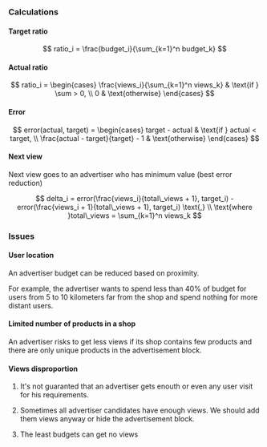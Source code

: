 ### Calculations
#### Target ratio

$$
ratio_i = \frac{budget_i}{\sum_{k=1}^n budget_k}
$$

#### Actual ratio

$$
ratio_i = \begin{cases}
\frac{views_i}{\sum_{k=1}^n views_k} & \text{if } \sum > 0, \\
0 & \text{otherwise}
\end{cases}
$$

#### Error

$$
error(actual, target) = \begin{cases}
target - actual & \text{if } actual < target, \\
\frac{actual - target}{target} - 1 & \text{otherwise}
\end{cases}
$$

#### Next view

Next view goes to an advertiser who has minimum value (best error reduction)

$$
delta_i = error(\frac{views_i}{total\_views + 1}, target_i) - error(\frac{views_i + 1}{total\_views + 1}, target_i) \text{,} \\ \text{where }total\_views = \sum_{k=1}^n views_k
$$

### Issues

#### User location

An advertiser budget can be reduced based on proximity.

For example, the advertiser wants to spend less than 40% of budget for users from 5 to 10 kilometers far from the shop and spend nothing for more distant users.

#### Limited number of products in a shop

An advertiser risks to get less views if its shop contains few products and there are only unique products in the advertisement block.

#### Views disproportion

1. It's not guaranted that an advertiser gets enouth or even any user visit for his requirements.

2. Sometimes all advertiser candidates have enough views. We should add them views anyway or hide the advertisement block.

3. The least budgets can get no views
